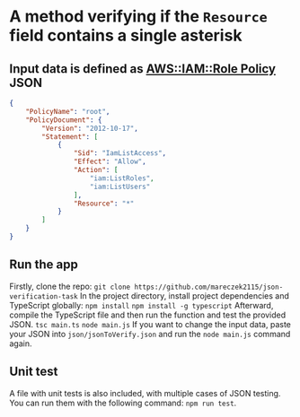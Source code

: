 # A method verifying if the `Resource` field contains a single asterisk

## Input data is defined as [AWS::IAM::Role Policy](https://docs.aws.amazon.com/AWSCloudFormation/latest/UserGuide/aws-properties-iam-role-policy.html) JSON
```json
{
    "PolicyName": "root",
    "PolicyDocument": {
        "Version": "2012-10-17",
        "Statement": [
            {
                "Sid": "IamListAccess",
                "Effect": "Allow",
                "Action": [
                    "iam:ListRoles",
                    "iam:ListUsers"
                ],
                "Resource": "*"
            }
        ]
    }
}
```

## Run the app
Firstly, clone the repo: 
    `git clone https://github.com/mareczek2115/json-verification-task`
In the project directory, install project dependencies and TypeScript globally:
    `npm install`
    `npm install -g typescript` 
Afterward, compile the TypeScript file and then run the function and test the provided JSON.
    `tsc main.ts`
    `node main.js`
If you want to change the input data, paste your JSON into `json/jsonToVerify.json` and run the `node main.js` command again.

## Unit test
A file with unit tests is also included, with multiple cases of JSON testing. You can run them with the following command: 
    `npm run test`.